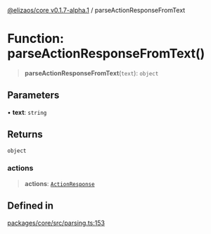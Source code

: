 [@elizaos/core v0.1.7-alpha.1](../index.md) / parseActionResponseFromText

# Function: parseActionResponseFromText()

> **parseActionResponseFromText**(`text`): `object`

## Parameters

• **text**: `string`

## Returns

`object`

### actions

> **actions**: [`ActionResponse`](../interfaces/ActionResponse.md)

## Defined in

[packages/core/src/parsing.ts:153](https://github.com/elizaOS/eliza/blob/main/packages/core/src/parsing.ts#L153)
